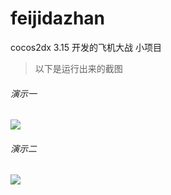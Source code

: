 # feijidazhan
cocos2dx 3.15 开发的飞机大战
小项目
> 以下是运行出来的截图

###### 演示一

 
![](https://github.com/DaQiZi/feijidazhan/raw/master/gif/gif1.gif)

###### 演示二

![](https://github.com/DaQiZi/feijidazhan/raw/master/gif/gif2.gif)
